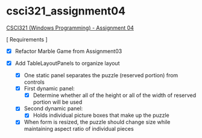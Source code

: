 # csci321_assignment04
[CSCI321 (Windows Programming) - Assignment 04](https://github.com/00bayz/csci321_assignment04)

[ Requirements ]

- [x] Refactor Marble Game from Assignment03

- [x] Add TableLayoutPanels to organize layout
	- [x] One static panel separates the puzzle (reserved portion) from controls
	- [x] First dynamic panel:
		- [x] Determine whether all of the height or all of the width of reserved portion will be used
	- [x] Second dynamic panel:
		- [x] Holds individual picture boxes that make up the puzzle
	- [x] When form is resized, the puzzle should change size while maintaining aspect ratio of individual pieces